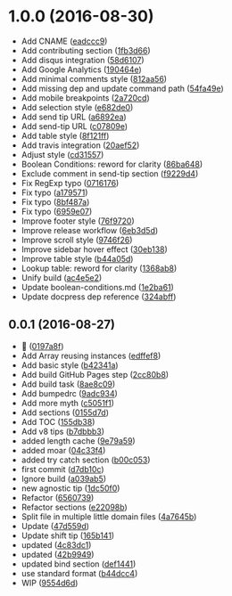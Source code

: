 <a name="1.0.0"></a>
# 1.0.0 (2016-08-30)

* Add CNAME ([eadccc9](https://github.com/kikobeats/javascript-mythbusters/commit/eadccc9))
* Add contributing section ([1fb3d66](https://github.com/kikobeats/javascript-mythbusters/commit/1fb3d66))
* Add disqus integration ([58d6107](https://github.com/kikobeats/javascript-mythbusters/commit/58d6107))
* Add Google Analytics ([190464e](https://github.com/kikobeats/javascript-mythbusters/commit/190464e))
* Add minimal comments style ([812aa56](https://github.com/kikobeats/javascript-mythbusters/commit/812aa56))
* Add missing dep and update command path ([54fa49e](https://github.com/kikobeats/javascript-mythbusters/commit/54fa49e))
* Add mobile breakpoints ([2a720cd](https://github.com/kikobeats/javascript-mythbusters/commit/2a720cd))
* Add selection style ([e682de0](https://github.com/kikobeats/javascript-mythbusters/commit/e682de0))
* Add send tip URL ([a6892ea](https://github.com/kikobeats/javascript-mythbusters/commit/a6892ea))
* Add send-tip URL ([c07809e](https://github.com/kikobeats/javascript-mythbusters/commit/c07809e))
* Add table style ([8f121ff](https://github.com/kikobeats/javascript-mythbusters/commit/8f121ff))
* Add travis integration ([20aef52](https://github.com/kikobeats/javascript-mythbusters/commit/20aef52))
* Adjust style ([cd31557](https://github.com/kikobeats/javascript-mythbusters/commit/cd31557))
* Boolean Conditions: reword for clarity ([86ba648](https://github.com/kikobeats/javascript-mythbusters/commit/86ba648))
* Exclude comment in send-tip section ([f9229d4](https://github.com/kikobeats/javascript-mythbusters/commit/f9229d4))
* Fix RegExp typo ([0716176](https://github.com/kikobeats/javascript-mythbusters/commit/0716176))
* Fix typo ([a179571](https://github.com/kikobeats/javascript-mythbusters/commit/a179571))
* Fix typo ([8bf487a](https://github.com/kikobeats/javascript-mythbusters/commit/8bf487a))
* Fix typo ([6959e07](https://github.com/kikobeats/javascript-mythbusters/commit/6959e07))
* Improve footer style ([76f9720](https://github.com/kikobeats/javascript-mythbusters/commit/76f9720))
* Improve release workflow ([6eb3d5d](https://github.com/kikobeats/javascript-mythbusters/commit/6eb3d5d))
* Improve scroll style ([9746f26](https://github.com/kikobeats/javascript-mythbusters/commit/9746f26))
* Improve sidebar hover effect ([30eb138](https://github.com/kikobeats/javascript-mythbusters/commit/30eb138))
* Improve table style ([b44a05d](https://github.com/kikobeats/javascript-mythbusters/commit/b44a05d))
* Lookup table: reword for clarity ([1368ab8](https://github.com/kikobeats/javascript-mythbusters/commit/1368ab8))
* Unify build ([ac4e5e2](https://github.com/kikobeats/javascript-mythbusters/commit/ac4e5e2))
* Update boolean-conditions.md ([1e2ba61](https://github.com/kikobeats/javascript-mythbusters/commit/1e2ba61))
* Update docpress dep reference ([324abff](https://github.com/kikobeats/javascript-mythbusters/commit/324abff))



<a name="0.0.1"></a>
## 0.0.1 (2016-08-27)

* 💅 ([0197a8f](https://github.com/kikobeats/javascript-mythbusters/commit/0197a8f))
* Add Array reusing instances ([edffef8](https://github.com/kikobeats/javascript-mythbusters/commit/edffef8))
* Add basic style ([b42341a](https://github.com/kikobeats/javascript-mythbusters/commit/b42341a))
* Add build GitHub Pages step ([2cc80b8](https://github.com/kikobeats/javascript-mythbusters/commit/2cc80b8))
* Add build task ([8ae8c09](https://github.com/kikobeats/javascript-mythbusters/commit/8ae8c09))
* Add bumpedrc ([9adc934](https://github.com/kikobeats/javascript-mythbusters/commit/9adc934))
* Add more myth ([c5051f1](https://github.com/kikobeats/javascript-mythbusters/commit/c5051f1))
* Add sections ([0155d7d](https://github.com/kikobeats/javascript-mythbusters/commit/0155d7d))
* Add TOC ([155db38](https://github.com/kikobeats/javascript-mythbusters/commit/155db38))
* Add v8 tips ([b7dbbb3](https://github.com/kikobeats/javascript-mythbusters/commit/b7dbbb3))
* added length cache ([9e79a59](https://github.com/kikobeats/javascript-mythbusters/commit/9e79a59))
* added moar ([04c33f4](https://github.com/kikobeats/javascript-mythbusters/commit/04c33f4))
* added try catch section ([b00c053](https://github.com/kikobeats/javascript-mythbusters/commit/b00c053))
* first commit ([d7db10c](https://github.com/kikobeats/javascript-mythbusters/commit/d7db10c))
* Ignore build ([a039ab5](https://github.com/kikobeats/javascript-mythbusters/commit/a039ab5))
* new agnostic tip ([1dc50f0](https://github.com/kikobeats/javascript-mythbusters/commit/1dc50f0))
* Refactor ([6560739](https://github.com/kikobeats/javascript-mythbusters/commit/6560739))
* Refactor sections ([e22098b](https://github.com/kikobeats/javascript-mythbusters/commit/e22098b))
* Split file in multiple little domain files ([4a7645b](https://github.com/kikobeats/javascript-mythbusters/commit/4a7645b))
* Update ([47d559d](https://github.com/kikobeats/javascript-mythbusters/commit/47d559d))
* Update shift tip ([165b141](https://github.com/kikobeats/javascript-mythbusters/commit/165b141))
* updated ([4c83dc1](https://github.com/kikobeats/javascript-mythbusters/commit/4c83dc1))
* updated ([42b9949](https://github.com/kikobeats/javascript-mythbusters/commit/42b9949))
* updated bind section ([def1441](https://github.com/kikobeats/javascript-mythbusters/commit/def1441))
* use standard format ([b44dcc4](https://github.com/kikobeats/javascript-mythbusters/commit/b44dcc4))
* WIP ([9554d6d](https://github.com/kikobeats/javascript-mythbusters/commit/9554d6d))



